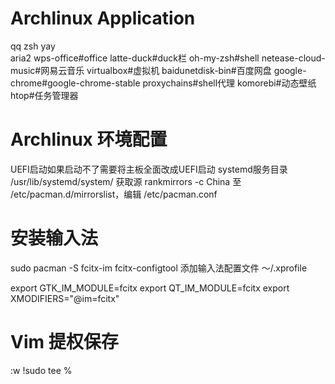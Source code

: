 # Archlinux Application
qq
zsh
yay  
aria2
wps-office#office
latte-duck#duck栏
oh-my-zsh#shell
netease-cloud-music#网易云音乐
virtualbox#虚拟机
baidunetdisk-bin#百度网盘
google-chrome#google-chrome-stable
proxychains#shell代理
komorebi#动态壁纸    
htop#任务管理器
# Archlinux 环境配置
UEFI启动如果启动不了需要将主板全面改成UEFI启动
systemd服务目录 /usr/lib/systemd/system/
获取源 rankmirrors -c China 至 /etc/pacman.d/mirrorslist，编辑 /etc/pacman.conf
# 安装输入法
sudo pacman -S fcitx-im fcitx-configtool
添加输入法配置文件 ～/.xprofile

export GTK_IM_MODULE=fcitx
export QT_IM_MODULE=fcitx
export XMODIFIERS="@im=fcitx"
# Vim 提权保存
:w !sudo tee %